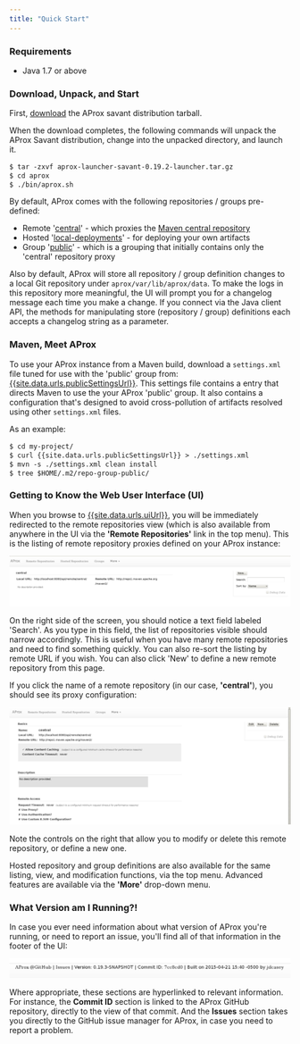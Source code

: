 ```yaml
---
title: "Quick Start"
---
```


### Requirements

* Java 1.7 or above


### Download, Unpack, and Start

First, [download]({{site.data.urls.savantUrl}}) the AProx savant distribution tarball.

When the download completes, the following commands will unpack the AProx Savant distribution, change into the unpacked directory, and launch it.

    $ tar -zxvf aprox-launcher-savant-0.19.2-launcher.tar.gz
    $ cd aprox
    $ ./bin/aprox.sh

By default, AProx comes with the following repositories / groups pre-defined:

* Remote '[central]({{site.data.urls.centralProxyUrl}})' - which proxies the [Maven central repository]({{site.data.urls.centralUrl}})
* Hosted '[local-deployments]({{site.data.urls.localDeployUrl}})' - for deploying your own artifacts
* Group '[public]({{site.data.urls.publicUrl}})' - which is a grouping that initially contains only the 'central' repository proxy

Also by default, AProx will store all repository / group definition changes to a local Git repository under `aprox/var/lib/aprox/data`. To make the logs in this repository more meaningful, the UI will prompt you for a changelog message each time you make a change. If you connect via the Java client API, the methods for manipulating store (repository / group) definitions each accepts a changelog string as a parameter.

### Maven, Meet AProx

To use your AProx instance from a Maven build, download a `settings.xml` file tuned for use with the 'public' group from: [{{site.data.urls.publicSettingsUrl}}]({{site.data.urls.publicSettingsUrl}}). This settings file contains a <mirror> entry that directs Maven to use the your AProx 'public' group. It also contains a <localRepository> configuration that's designed to avoid cross-pollution of artifacts resolved using other `settings.xml` files.

As an example:

    $ cd my-project/
    $ curl {{site.data.urls.publicSettingsUrl}} > ./settings.xml
    $ mvn -s ./settings.xml clean install
    $ tree $HOME/.m2/repo-group-public/


### Getting to Know the Web User Interface (UI)

When you browse to [{{site.data.urls.uiUrl}}]({{site.data.urls.uiUrl}}), you will be immediately redirected to the remote repositories view (which is also available from anywhere in the UI via the **'Remote Repositories'** link in the top menu). This is the listing of remote repository proxies defined on your AProx instance:

[![AProx Remotes UI](grabs/qs-remotes.png)](grabs/qs-remotes.png)

On the right side of the screen, you should notice a text field labeled 'Search'. As you type in this field, the list of repositories visible should narrow accordingly. This is useful when you have many remote repositories and need to find something quickly. You can also re-sort the listing by remote URL if you wish. You can also click 'New' to define a new remote repository from this page.

If you click the name of a remote repository (in our case, **'central'**), you should see its proxy configuration:

[![AProx Central Remote UI](grabs/qs-remote-central.png)](grabs/qs-remote-central.png)

Note the controls on the right that allow you to modify or delete this remote repository, or define a new one.

Hosted repository and group definitions are also available for the same listing, view, and modification functions, via the top menu. Advanced features are available via the **'More'** drop-down menu.

### What Version am I Running?!

In case you ever need information about what version of AProx you're running, or need to report an issue, you'll find all of that information in the footer of the UI:

[![AProx Version Info](grabs/qs-version-info.png)](grabs/qs-version-info.png)

Where appropriate, these sections are hyperlinked to relevant information. For instance, the **Commit ID** section is linked to the AProx GitHub repository, directly to the view of that commit. And the **Issues** section takes you directly to the GitHub issue manager for AProx, in case you need to report a problem.
